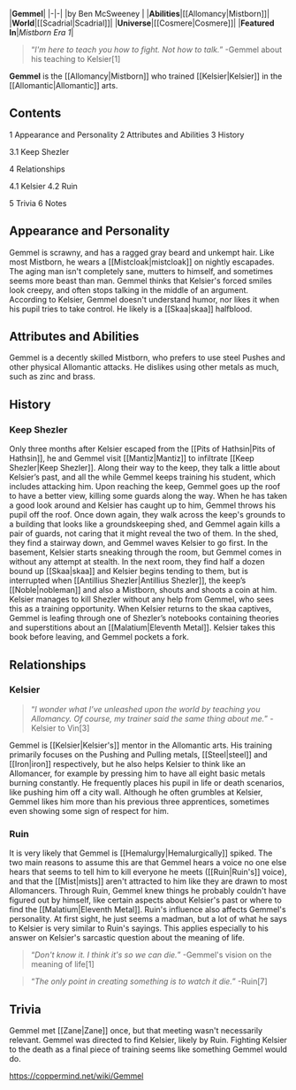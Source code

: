 |**Gemmel**|
|-|-|
|by  Ben McSweeney |
|**Abilities**|[[Allomancy\|Mistborn]]|
|**World**|[[Scadrial\|Scadrial]]|
|**Universe**|[[Cosmere\|Cosmere]]|
|**Featured In**|*Mistborn Era 1*|

>“*I'm here to teach you how to fight. Not how to talk.*”
\-Gemmel about his teaching to Kelsier[1]


**Gemmel** is the [[Allomancy\|Mistborn]] who trained [[Kelsier\|Kelsier]] in the [[Allomantic\|Allomantic]] arts.

## Contents

1 Appearance and Personality
2 Attributes and Abilities
3 History

3.1 Keep Shezler


4 Relationships

4.1 Kelsier
4.2 Ruin


5 Trivia
6 Notes


## Appearance and Personality
Gemmel is scrawny, and has a ragged gray beard and unkempt hair. Like most Mistborn, he wears a [[Mistcloak\|mistcloak]] on nightly escapades.
The aging man isn't completely sane, mutters to himself, and sometimes seems more beast than man. Gemmel thinks that Kelsier's forced smiles look creepy, and often stops talking in the middle of an argument. According to Kelsier, Gemmel doesn't understand humor, nor likes it when his pupil tries to take control.
He likely is a [[Skaa\|skaa]] halfblood.

## Attributes and Abilities
Gemmel is a decently skilled Mistborn, who prefers to use steel Pushes and other physical Allomantic attacks. He dislikes using other metals as much, such as zinc and brass.

## History
### Keep Shezler
Only three months after Kelsier escaped from the [[Pits of Hathsin\|Pits of Hathsin]], he and Gemmel visit [[Mantiz\|Mantiz]] to infiltrate [[Keep Shezler\|Keep Shezler]]. Along their way to the keep, they talk a little about Kelsier’s past, and all the while Gemmel keeps training his student, which includes attacking him.
Upon reaching the keep, Gemmel goes up the roof to have a better view, killing some guards along the way. When he has taken a good look around and Kelsier has caught up to him, Gemmel throws his pupil off the roof. Once down again, they walk across the keep's grounds to a building that looks like a groundskeeping shed, and Gemmel again kills a pair of guards, not caring that it might reveal the two of them. In the shed, they find a stairway down, and Gemmel waves Kelsier to go first.
In the basement, Kelsier starts sneaking through the room, but Gemmel comes in without any attempt at stealth. In the next room, they find half a dozen bound up [[Skaa\|skaa]] and Kelsier begins tending to them, but is interrupted when [[Antillius Shezler\|Antillius Shezler]], the keep’s [[Noble\|nobleman]] and also a Mistborn, shouts and shoots a coin at him. Kelsier manages to kill Shezler without any help from Gemmel, who sees this as a training opportunity. When Kelsier returns to the skaa captives, Gemmel is leafing through one of Shezler’s notebooks containing theories and superstitions about an [[Malatium\|Eleventh Metal]]. Kelsier takes this book before leaving, and Gemmel pockets a fork.

## Relationships
### Kelsier
>“*I wonder what I’ve unleashed upon the world by teaching you Allomancy. Of course, my trainer said the same thing about me.*”
\-Kelsier to Vin[3]

Gemmel is [[Kelsier\|Kelsier's]] mentor in the Allomantic arts. His training primarily focuses on the Pushing and Pulling metals, [[Steel\|steel]] and [[Iron\|iron]] respectively, but he also helps Kelsier to think like an Allomancer, for example by pressing him to have all eight basic metals burning constantly. He frequently places his pupil in life or death scenarios, like pushing him off a city wall. Although he often grumbles at Kelsier, Gemmel likes him more than his previous three apprentices, sometimes even showing some sign of respect for him.

### Ruin
It is very likely that Gemmel is [[Hemalurgy\|Hemalurgically]] spiked. The two main reasons to assume this are that Gemmel hears a voice no one else hears that seems to tell him to kill everyone he meets ([[Ruin\|Ruin's]] voice), and that the [[Mist\|mists]] aren't attracted to him like they are drawn to most Allomancers.
Through Ruin, Gemmel knew things he probably couldn't have figured out by himself, like certain aspects about Kelsier's past or where to find the [[Malatium\|Eleventh Metal]]. Ruin's influence also affects Gemmel's personality. At first sight, he just seems a madman, but a lot of what he says to Kelsier is very similar to Ruin's sayings. This applies especially to his answer on Kelsier's sarcastic question about the meaning of life.

>“*Don't know it. I think it's so we can die.*”
\-Gemmel's vision on the meaning of life[1]


>“*The only point in creating something is to watch it die.*”
\-Ruin[7]


## Trivia
Gemmel met [[Zane\|Zane]] once, but that meeting wasn't necessarily relevant.
Gemmel was directed to find Kelsier, likely by Ruin.
Fighting Kelsier to the death as a final piece of training seems like something Gemmel would do.


https://coppermind.net/wiki/Gemmel